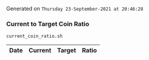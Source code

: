 Generated on `Thursday 23-September-2021 at 20:46:28`

### Current to Target Coin Ratio
`current_coin_ratio.sh`

Date|Current|Target|Ratio
---|---|---|---
